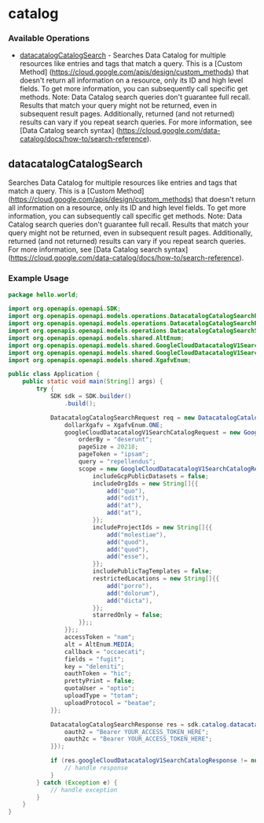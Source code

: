 # catalog

### Available Operations

* [datacatalogCatalogSearch](#datacatalogcatalogsearch) - Searches Data Catalog for multiple resources like entries and tags that match a query. This is a [Custom Method] (https://cloud.google.com/apis/design/custom_methods) that doesn't return all information on a resource, only its ID and high level fields. To get more information, you can subsequently call specific get methods. Note: Data Catalog search queries don't guarantee full recall. Results that match your query might not be returned, even in subsequent result pages. Additionally, returned (and not returned) results can vary if you repeat search queries. For more information, see [Data Catalog search syntax] (https://cloud.google.com/data-catalog/docs/how-to/search-reference).

## datacatalogCatalogSearch

Searches Data Catalog for multiple resources like entries and tags that match a query. This is a [Custom Method] (https://cloud.google.com/apis/design/custom_methods) that doesn't return all information on a resource, only its ID and high level fields. To get more information, you can subsequently call specific get methods. Note: Data Catalog search queries don't guarantee full recall. Results that match your query might not be returned, even in subsequent result pages. Additionally, returned (and not returned) results can vary if you repeat search queries. For more information, see [Data Catalog search syntax] (https://cloud.google.com/data-catalog/docs/how-to/search-reference).

### Example Usage

```java
package hello.world;

import org.openapis.openapi.SDK;
import org.openapis.openapi.models.operations.DatacatalogCatalogSearchRequest;
import org.openapis.openapi.models.operations.DatacatalogCatalogSearchResponse;
import org.openapis.openapi.models.operations.DatacatalogCatalogSearchSecurity;
import org.openapis.openapi.models.shared.AltEnum;
import org.openapis.openapi.models.shared.GoogleCloudDatacatalogV1SearchCatalogRequest;
import org.openapis.openapi.models.shared.GoogleCloudDatacatalogV1SearchCatalogRequestScope;
import org.openapis.openapi.models.shared.XgafvEnum;

public class Application {
    public static void main(String[] args) {
        try {
            SDK sdk = SDK.builder()
                .build();

            DatacatalogCatalogSearchRequest req = new DatacatalogCatalogSearchRequest() {{
                dollarXgafv = XgafvEnum.ONE;
                googleCloudDatacatalogV1SearchCatalogRequest = new GoogleCloudDatacatalogV1SearchCatalogRequest() {{
                    orderBy = "deserunt";
                    pageSize = 20218;
                    pageToken = "ipsam";
                    query = "repellendus";
                    scope = new GoogleCloudDatacatalogV1SearchCatalogRequestScope() {{
                        includeGcpPublicDatasets = false;
                        includeOrgIds = new String[]{{
                            add("quo"),
                            add("odit"),
                            add("at"),
                            add("at"),
                        }};
                        includeProjectIds = new String[]{{
                            add("molestiae"),
                            add("quod"),
                            add("quod"),
                            add("esse"),
                        }};
                        includePublicTagTemplates = false;
                        restrictedLocations = new String[]{{
                            add("porro"),
                            add("dolorum"),
                            add("dicta"),
                        }};
                        starredOnly = false;
                    }};;
                }};;
                accessToken = "nam";
                alt = AltEnum.MEDIA;
                callback = "occaecati";
                fields = "fugit";
                key = "deleniti";
                oauthToken = "hic";
                prettyPrint = false;
                quotaUser = "optio";
                uploadType = "totam";
                uploadProtocol = "beatae";
            }};            

            DatacatalogCatalogSearchResponse res = sdk.catalog.datacatalogCatalogSearch(req, new DatacatalogCatalogSearchSecurity("commodi", "molestiae") {{
                oauth2 = "Bearer YOUR_ACCESS_TOKEN_HERE";
                oauth2c = "Bearer YOUR_ACCESS_TOKEN_HERE";
            }});

            if (res.googleCloudDatacatalogV1SearchCatalogResponse != null) {
                // handle response
            }
        } catch (Exception e) {
            // handle exception
        }
    }
}
```
